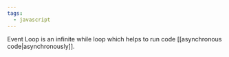 ```yaml
---
tags:
  - javascript
---
```

Event Loop is an infinite while loop which helps to run code [[asynchronous code|asynchronously]].
